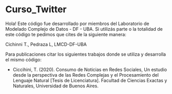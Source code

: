 # Curso_Twitter
Hola! 
Este código fue desarrollado por miembros del Laboratorio de Modelado Complejo de Datos - DF - UBA.
Si utilizás parte o la totalidad de este código te pedimos que cites de la siguiente manera:

Cichinni T., Pedraza L, LMCD-DF-UBA 

Para publicaciones citar los siguientes trabajos donde se utiliza y desarrolla el mismo código:
- Ciccihini, T. (2020). Consumo de Noticias en Redes Sociales, Un estudio desde la perspectiva de las Redes
Complejas y el Procesamiento del Lenguaje Natural [Tesis de Licenciatura]. Facultad de Ciencias Exactas y Naturales, Universidad de Buenos Aires.
